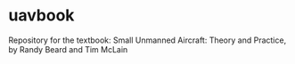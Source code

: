 # uavbook
Repository for the textbook:  Small Unmanned Aircraft: Theory and Practice, by Randy Beard and Tim McLain
